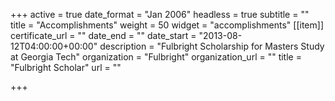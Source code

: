 +++
active = true
date_format = "Jan 2006"
headless = true
subtitle = ""
title = "Accomplish&shy;ments"
weight = 50
widget = "accomplishments"
[[item]]
certificate_url = ""
date_end = ""
date_start = "2013-08-12T04:00:00+00:00"
description = "Fulbright Scholarship for Masters Study at Georgia Tech"
organization = "Fulbright"
organization_url = ""
title = "Fulbright Scholar"
url = ""

+++
